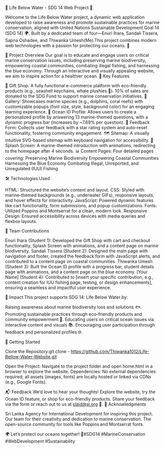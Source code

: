 🌊 Life Below Water - SDG 14 Web Project 🐠

Welcome to the Life Below Water project, a dynamic web application developed to raise awareness and promote sustainable practices for marine conservation, aligned with United Nations Sustainable Development Goal 14 (SDG 14) 🌍. Built by a dedicated team of four—Enuri Ihara, Sandali Tissera, Sapna Oshadee, and Thiwanka Umesh(Me).This project combines modern web technologies with a passion for protecting our oceans. 🚀

📖 Project Overview
Our goal is to educate and engage users on critical marine conservation issues, including preserving marine biodiversity, empowering coastal communities, combating illegal fishing, and harnessing the blue economy. Through an interactive and visually appealing website, we aim to inspire action for a healthier ocean. 🌊
Key Features

🎁 Gift Shop: A fully functional e-commerce platform with eco-friendly products (e.g., seashell keychains, whale plushies 🐳). 10% of sales are donated to the SDG Fund to support marine conservation initiatives.
📸 Gallery: Showcases marine species (e.g., dolphins, coral reefs) with customizable popups (font size, style, background color) for an engaging learning experience.
🪪 Ocean ID Profile: Allows users to create a personalized profile by answering 13 marine-themed questions, with a dynamic progress bar (increases by ~7.69% per question).
📝 Feedback Form: Collects user feedback with a star rating system and auto-reset functionality, fostering community engagement.
🗺️ Sitemap: A visually intuitive SVG-based sitemap with keyboard navigation for accessibility.
🌟 Splash Screen: A marine-themed introduction with animations, redirecting to the homepage after 4 seconds.
📊 Content Pages: Four detailed pages covering:
Preserving Marine Biodiversity
Empowering Coastal Communities
Harnessing the Blue Economy
Combating Illegal, Unreported, and Unregulated (IUU) Fishing



🛠️ Technologies Used

HTML: Structured the website’s content and layout.
CSS: Styled with marine-themed backgrounds (e.g., underwater GIFs), responsive layouts, and hover effects for interactivity.
JavaScript: Powered dynamic features like cart functionality, form submissions, and popup customizations.
Fonts: Utilized Poppins and Montserrat for a clean, modern look.
Responsive Design: Ensured accessibility across devices with media queries and flexbox layouts.

👥 Team Contributions

Enuri Ihara (Student 1): Developed the Gift Shop with cart and checkout functionality, Splash Screen with animations, and a content page on marine biodiversity.
Sandali Tissera (Student 2): Designed the main page with navigation and footer, created the feedback form with JavaScript alerts, and contributed to a content page on coastal communities.
Thiwanka Umesh (Student 3): Built the Ocean ID profile with a progress bar, student details page with animations, and a content page on the blue economy.
[Your Name] (Student 4): Contributed to [insert your specific contribution, e.g., content creation for IUU fishing page, testing, or design enhancements], ensuring a seamless and impactful user experience.

🌱 Impact
This project supports SDG 14: Life Below Water by:

Raising awareness about marine biodiversity loss and solutions 🐟.
Promoting sustainable practices through eco-friendly products and community empowerment 🤝.
Educating users on critical ocean issues via interactive content and visuals 📚.
Encouraging user participation through feedback and personalized profiles 🌐.

🚀 Getting Started

Clone the Repository:git clone - https://github.com/Thiwanka1012/Life-Bellow-Water-Website.git


Open the Project: Navigate to the project folder and open home.html in a browser to explore the website.
Dependencies: No external dependencies required; all assets (images, fonts) are locally hosted or linked via CDNs (e.g., Google Fonts).

📬 Feedback
We’d love to hear your thoughts! Explore the website, try the Ocean ID feature, or shop for eco-friendly products. Share your feedback via the form or reach out to us at slaid@sl.org 📧.
🙏 Acknowledgments

Sri Lanka Agency for International Development for inspiring this project.
Our team for their creativity and dedication to marine conservation.
The open-source community for tools like Poppins and Montserrat fonts.

🌍 Let’s protect our oceans together! 🐬#SDG14 #MarineConservation #WebDevelopment #Sustainability

